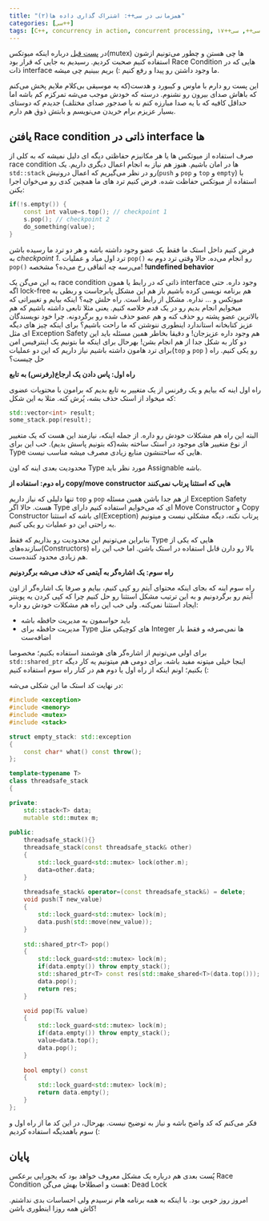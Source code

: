 ```yaml
---
title: "همزمانی در سی++: اشتراک گذاری داده ها(۲)"
categories: [سی++]
tags: [C++, concurrency in action, concurrent processing, موازی کاری, همزمانی, سی++, سی++۱۷, shared data, mutex, "std::mutex", میوتکس]
---
```


در [پست قبل](https://seedpuller.ir/posts/concurrency-in-cpp-chapter3-1/) درباره اینکه میوتکس(mutex) ها چی هستن و چطور می‌تونیم ازشون استفاده کنیم صحبت کردیم. رسیدیم به جایی که قرار بود Race Condition هایی که در ذات interface ما وجود داشتن رو پیدا و رفع کنیم :) بریم ببینیم چی میشه.

این پست رو دارم با ماوس و کیبورد و هدست(که یه موسیقی بی‌کلام ملایم پخش می‌کنم که باهاش صدای بیرون رو نشنوم. درسته که خودش موجب می‌شه تمرکزم کم باشه اما حداقل کافیه که با یه صدا مبارزه کنم نه با صدجور صدای مختلف) جدیدم که دوستای بسیار عزیزم برام خریدن می‌نویسم و بابتش ذوق هم دارم.

## یافتن Race condition ذاتی در interface ها

صرف استفاده از میوتکس ها یا هر مکانیزم حفاظتی دیگه ای دلیل نمیشه که به کلی از race condition ها در امان باشیم. هنوز هم نیاز به انجام اعمال دیگری داریم. یک `std::stack` رو در نظر می‌گیریم که اعمال درونیش(`push` و `pop` و `top` و `empty`) با استفاده از میوتکس حفاظت شده.
فرض کنیم ترد های ما همچین کدی رو می‌خوان اجرا بکنن:

```cpp
if(!s.empty()) {
	const int value=s.top(); // checkpoint 1
	s.pop(); // checkpoint 2
	do_something(value);
}
```

فرض کنیم داخل استک ما فقط یک عضو وجود داشته باشه و هر دو ترد ما رسیده باشن به *checkpoint 1*. ترد اول میاد و عملیات `pop()` رو انجام می‌ده. حالا وقتی ترد دوم به `pop()` می‌رسه چه اتفاقی رخ می‌ده؟ مشخصه! **!undefined behavior** 

به این می‌گن یک race condition ذاتی که در رابط یا همون interface وجود داره. حتی اگه lock-free هم برنامه نویسی کرده باشیم باز هم این مشکل پابرجاست و ربطی به میوتکس و ... نداره. مشکل از رابط است.
راه حلش چیه؟ اینکه بیایم و تغییراتی که میخوایم انجام بدیم رو در یک قدم خلاصه کنیم. یعنی مثلا تابعی داشته باشیم که هم بالاترین عضو پشته رو حذف کنه و هم عضو حذف شده رو برگردونه. چرا خود نویسندگان عزیز کتابخانه استاندارد اینطوری ننوشتن که ما راحت باشیم؟ برای اینکه چیز های دیگه ای مثل Exception Safety هم وجود داره عزیزجان! و دقیقا بخاطر همین مسئله باید این دو کار به شکل جدا از هم انجام بشن! بهرحال برای اینکه ما بتونیم یک اینترفیس امن برای ترد هامون داشته باشیم نیاز داریم که این دو عملیات(`top` و `pop` ) رو یکی کنیم. راه حل چیست؟

__راه اول: پاس دادن یک ارجاع(رفرنس) به تابع__

راه اول اینه که بیایم و یک رفرنس از یک متغییر به تابع بدیم که برامون با محتویات عضوی که میخواد از استک حذف بشه، پُرش کنه.
مثلا به این شکل:
```cpp
std::vector<int> result;
some_stack.pop(result);
```
البته این راه هم مشکلات خودش رو داره. از جمله اینکه، نیازمند این هست که یک متغییر از نوع متغییر های موجود در استک ساخته بشه(که بتونیم پاسش بدیم). خب این برای Type هایی که ساختنشون منابع زیادی مصرف میشه مناسب نیست. 

محدودیت بعدی اینه که اون Type مورد نظر باید Assignable باشه. 

__راه دوم: استفاده از copy/move constructor هایی که استثنا پرتاب نمی‌کنند__

تنها دلیلی که نیاز داریم `top` و `pop` از هم جدا باشن همین مسئله Exception Safety هست. حالا اگر Type ای که می‌خوایم استفاده کنیم دارای Move Constructor و Copy Constructor ای باشه که استثنا(Exception) پرتاب نکنه، دیگه مشکلی نیست و میتونیم به راحتی این دو عملیات رو یکی کنیم.

بنابراین می‌تونیم این محدودیت رو بذاریم که فقط Type هایی که یکی از سازنده‌های(Constructors) بالا رو دارن قابل استفاده در استک باشن. اما خب این راه هم زیادی محدود کننده‌ست.

__راه سوم: یک اشاره‌گر به آیتمی که حذف می‌شه برگردونیم__

راه سوم اینه که بجای اینکه محتوای آیتم رو کپی کنیم، بیایم و صرفا یک اشاره‌گر از اون آیتم رو برگردونیم و به این ترتیب مشکل استثنا رو حل کنیم چرا که کپی کردن یه پوینتر ایجاد استثنا نمی‌کنه. ولی خب این راه هم مشکلات خودش رو داره:

+ باید حواسمون به مدیریت حافظه باشه
+ مدیریت حافظه برای Type های کوچیکی مثل Integer ها نمی‌صرفه و فقط بار اضافه‌ست

برای اولی می‌تونیم از اشاره‌گر های هوشمند استفاده بکنیم؛ مخصوصا `std::shared_ptr` اینجا خیلی میتونه مفید باشه. 
برای دومی هم میتونیم یه کار دیگه بکنیم؛ اونم اینکه از راه اول یا دوم هم در کنار راه سوم استفاده کنیم (:

در نهایت کد استک ما این شکلی می‌شه:

```cpp
#include <exception>
#include <memory>
#include <mutex>
#include <stack>

struct empty_stack: std::exception
{
	const char* what() const throw();
};

template<typename T>
class threadsafe_stack
{

private:
	std::stack<T> data;
	mutable std::mutex m;
	
public:
	threadsafe_stack(){}
	threadsafe_stack(const threadsafe_stack& other)
	{
		std::lock_guard<std::mutex> lock(other.m);
		data=other.data;
	}
	
	threadsafe_stack& operator=(const threadsafe_stack&) = delete;
	void push(T new_value)
	{
		std::lock_guard<std::mutex> lock(m);
		data.push(std::move(new_value));
	}
	
	std::shared_ptr<T> pop()
	{
		std::lock_guard<std::mutex> lock(m);
		if(data.empty()) throw empty_stack();
		std::shared_ptr<T> const res(std::make_shared<T>(data.top()));
		data.pop();
		return res;
	}

	void pop(T& value)
	{
		std::lock_guard<std::mutex> lock(m);
		if(data.empty()) throw empty_stack();
		value=data.top();
		data.pop();
	}
	
	bool empty() const
	{
		std::lock_guard<std::mutex> lock(m);
		return data.empty();
	}
};

```
فکر می‌کنم که کد واضح باشه و نیاز به توضیح نیست. بهرحال، در این کد ما از راه اول و سوم باهمدیگه استفاده کردیم (:

## پایان

پُست بعدی هم درباره یک مشکل معروف خواهد بود که یجورایی برعکس Race Condition هست و اصطلاحا بهش می‌گن: Dead Lock

امروز روز خوبی بود. با اینکه به همه برنامه هام نرسیدم ولی احساسات بدی نداشتم. کاش همه روزا اینطوری باشن!
